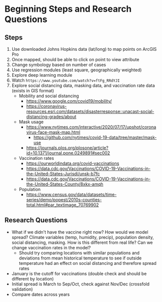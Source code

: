 # Beginning Steps and Research Questions

## Steps

1. Use downloaded Johns Hopkins data (lat/long) to map points on ArcGIS Pro
2. Once mapped, should be able to click on point to view attribute
3. Change symbology based on number of cases
4. Use regression modules (least square, geographically weighted)
5. Explore deep learning module
6. Watch `https://www.youtube.com/watch?v=ftFg_RRdYJI`
7. Explore social distancing data, masking data, and vaccination rate data (exists in GIS format)
   - Mobility and social distancing
     - https://www.google.com/covid19/mobility/
     - https://coronavirus-resources.esri.com/datasets/disasterresponse::unacast-social-distancing-grades/about
   - Mask usage
     - https://www.nytimes.com/interactive/2020/07/17/upshot/coronavirus-face-mask-map.html
       - https://github.com/nytimes/covid-19-data/tree/master/mask-use
     - https://journals.plos.org/plosone/article?id=10.1371/journal.pone.0249891#sec002
   - Vaccination rates
     - https://ourworldindata.org/covid-vaccinations
     - https://data.cdc.gov/Vaccinations/COVID-19-Vaccinations-in-the-United-States-Jurisdi/unsk-b7fc
     - https://data.cdc.gov/Vaccinations/COVID-19-Vaccinations-in-the-United-States-County/8xkx-amqh
   - Population
     - https://www.census.gov/data/datasets/time-series/demo/popest/2010s-counties-total.html#par_textimage_70769902

## Research Questions

- What if we didn't have the vaccine right now? How would we model spread? Climate variables (temp, humidity, precip), population density, social distancing, masking. How is this different from real life? Can we change vaccination rates in the model?
  - Should try comparing locations with similar populations and deviations from mean historical temperature to see if outside temperature had an effect on social distancing and therefore spread rates
- January is the cutoff for vaccinations (double check and should be different by location)
- Initial spread is March to Sep/Oct, check against Nov/Dec (crossfold validation)
- Compare dates across years

